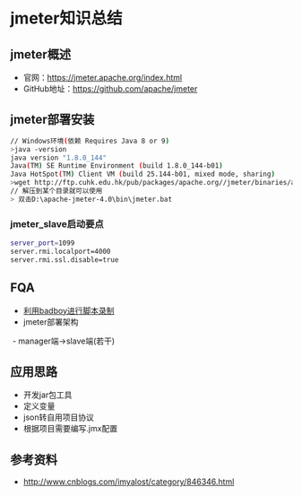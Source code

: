 # jmeter知识总结
## jmeter概述
- 官网：https://jmeter.apache.org/index.html
- GitHub地址：https://github.com/apache/jmeter

## jmeter部署安装
``` bash
// Windows环境(依赖 Requires Java 8 or 9)
>java -version
java version "1.8.0_144"
Java(TM) SE Runtime Environment (build 1.8.0_144-b01)
Java HotSpot(TM) Client VM (build 25.144-b01, mixed mode, sharing)
>wget http://ftp.cuhk.edu.hk/pub/packages/apache.org//jmeter/binaries/apache-jmeter-4.0.tgz
// 解压到某个目录就可以使用
> 双击D:\apache-jmeter-4.0\bin\jmeter.bat
```
### jmeter_slave启动要点
``` bash
server_port=1099
server.rmi.localport=4000
server.rmi.ssl.disable=true
```
## FQA
- [利用badboy进行脚本录制]()
- jmeter部署架构

  - manager端->slave端(若干)

## 应用思路
- 开发jar包工具
- 定义变量
- json转自用项目协议
- 根据项目需要编写.jmx配置

## 参考资料
- http://www.cnblogs.com/imyalost/category/846346.html
